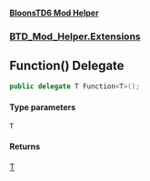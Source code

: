 #### [BloonsTD6 Mod Helper](index.md 'index')
### [BTD_Mod_Helper.Extensions](index.md#BTD_Mod_Helper.Extensions 'BTD_Mod_Helper.Extensions')

## Function<T>() Delegate

```csharp
public delegate T Function<T>();
```
#### Type parameters

<a name='BTD_Mod_Helper.Extensions.Function_T_().T'></a>

`T`

#### Returns
[T](BTD_Mod_Helper.Extensions.Function_T_().md#BTD_Mod_Helper.Extensions.Function_T_().T 'BTD_Mod_Helper.Extensions.Function<T>().T')
